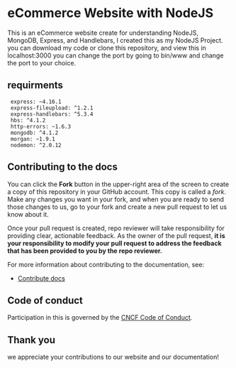 # eCommerce Website with NodeJS

This is an eCommerce website create for understanding NodeJS, MongoDB, Express, and Handlebars, I created this as my NodeJS Project. you can download my code or clone this repository, and view this in localhost:3000 you can change the port by going to bin/www and change the port to your choice.

## requirments

```node
 express: ~4.16.1
 express-fileupload: ^1.2.1
 express-handlebars: ^5.3.4
 hbs: ^4.1.2
 http-errors: ~1.6.3
 mongodb: ^4.1.2
 morgan: ~1.9.1
 nodemon: ^2.0.12
```


## Contributing to the docs

You can click the **Fork** button in the upper-right area of the screen to create a copy of this repository in your GitHub account. This copy is called a _fork_. Make any changes you want in your fork, and when you are ready to send those changes to us, go to your fork and create a new pull request to let us know about it.

Once your pull request is created,  repo reviewer will take responsibility for providing clear, actionable feedback. As the owner of the pull request, **it is your responsibility to modify your pull request to address the feedback that has been provided to you by the repo reviewer.**

For more information about contributing to the documentation, see:

- [Contribute docs](https://github.com/itsMeShon/eCommerce/blob/main/CONTRIBUTING.md)


## Code of conduct

Participation in this is governed by the [CNCF Code of Conduct](https://github.com/cncf/foundation/blob/master/code-of-conduct.md).

## Thank you

 we appreciate your contributions to our website and our documentation!
